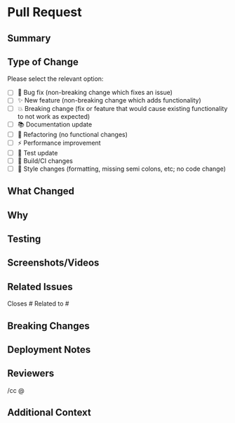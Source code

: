 # Pull Request

<!-- Remove any section that irrelevant to the scope of your PR (and all the comments too) -->

## Summary

<!-- Provide a brief description of the changes in this PR -->

## Type of Change

Please select the relevant option:

- [ ] 🐛 Bug fix (non-breaking change which fixes an issue)
- [ ] ✨ New feature (non-breaking change which adds functionality)  
- [ ] 💥 Breaking change (fix or feature that would cause existing functionality to not work as expected)
- [ ] 📚 Documentation update
- [ ] 🔧 Refactoring (no functional changes)
- [ ] ⚡ Performance improvement
- [ ] 🧪 Test update
- [ ] 🔨 Build/CI changes
- [ ] 🎨 Style changes (formatting, missing semi colons, etc; no code change)

## What Changed

<!-- List the changes made in this PR -->

## Why

<!-- Explain the motivation for these changes -->

## Testing

<!-- How were the changes in this PR tested -->

## Screenshots/Videos

<!-- Add screenshots or videos to demonstrate the changes (if applicable) -->

## Related Issues

<!-- Link related issues using keywords like "Closes", "Fixes", "Resolves" -->

Closes #
Related to #

## Breaking Changes

<!-- If this is a breaking change, describe what breaks and how to migrate -->

## Deployment Notes

<!-- Any special deployment considerations -->

## Reviewers

<!-- @mention specific people or teams for review -->

/cc @

## Additional Context

<!-- Add any other context about the PR here -->
